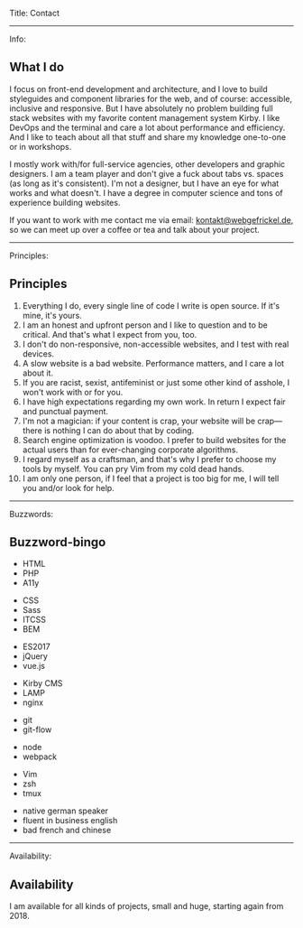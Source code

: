 Title: Contact

----

Info: 

## What I do

I focus on front-end development and architecture, and I love to build styleguides and component libraries for the web, and of course: accessible, inclusive and responsive.  But I have absolutely no problem building full stack websites with my favorite content management system Kirby.  I like DevOps and the terminal and care a lot about performance and efficiency. And I like to teach about all that stuff and share my knowledge one-to-one or in workshops.

I mostly work with/for full-service agencies, other developers and graphic designers. I am a team player and don't give a fuck about tabs vs. spaces (as long as it's consistent). I'm not a designer, but I have an eye for what works and what doesn't.  I have a degree in computer science and tons of experience building websites.

If you want to work with me contact me via email: [kontakt@webgefrickel.de](mailto:kontakt@webgefrickel.de), so we can meet up over a coffee or tea and talk about your project.

----

Principles: 

## Principles

1. Everything I do, every single line of code I write is open source.  If it's mine, it's yours.
2. I am an honest and upfront person and I like to question and to be critical.  And that's what I expect from you, too.
3. I don't do non-responsive, non-accessible websites, and I test with real devices.
4. A slow website is a bad website.  Performance matters, and I care a lot about it.
5. If you are racist, sexist, antifeminist or just some other kind of asshole, I won't work with or for you.
6. I have high expectations regarding my own work.  In return I expect fair and punctual payment.
7. I'm not a magician: if your content is crap, your website will be crap—there is nothing I can do about that by coding.
8. Search engine optimization is voodoo.  I prefer to build websites for the actual users than for ever-changing corporate algorithms.
9. I regard myself as a craftsman, and that's why I prefer to choose my tools by myself.  You can pry Vim from my cold dead hands.
10. I am only one person, if I feel that a project is too big for me, I will tell you and/or look for help.

----

Buzzwords: 

## Buzzword-bingo

* HTML
* PHP
* A11y

<!-- -->

* CSS
* Sass
* ITCSS
* BEM

<!-- -->

* ES2017
* jQuery
* vue.js

<!-- -->

* Kirby CMS
* LAMP
* nginx

<!-- -->

* git
* git-flow

<!-- -->

* node
* webpack

<!-- -->

* Vim
* zsh 
* tmux

<!-- -->

* native german speaker
* fluent in business english
* bad french and chinese

----

Availability: 

## Availability

I am available for all kinds of projects, small and huge, starting again from 2018.
